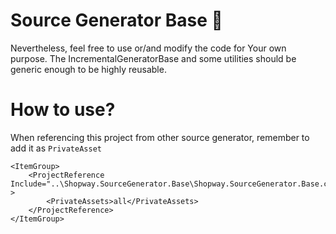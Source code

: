﻿# Source Generator Base :musical_keyboard:

Nevertheless, feel free to use or/and modify the code for Your own purpose. The IncrementalGeneratorBase and some utilities should be generic enough to be highly
reusable.

# How to use?

When referencing this project from other source generator, remember to add it as `PrivateAsset`

```
<ItemGroup>
	<ProjectReference Include="..\Shopway.SourceGenerator.Base\Shopway.SourceGenerator.Base.csproj" >
		<PrivateAssets>all</PrivateAssets>
	</ProjectReference>
</ItemGroup>
```